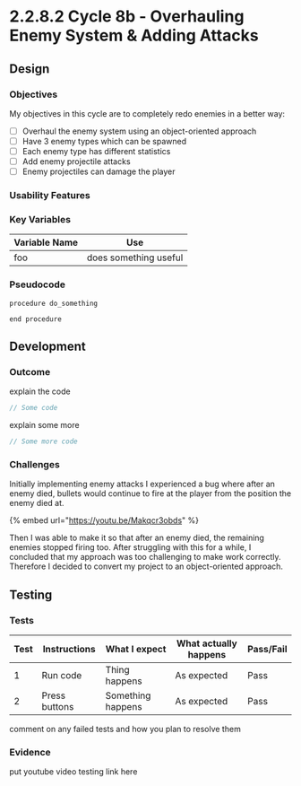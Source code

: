# 2.2.8.2 Cycle 8b - Overhauling Enemy System & Adding Attacks

## Design

### Objectives

My objectives in this cycle are to completely redo enemies in a better way:

* [ ] Overhaul the enemy system using an object-oriented approach
* [ ] Have 3 enemy types which can be spawned
* [ ] Each enemy type has different statistics
* [ ] Add enemy projectile attacks
* [ ] Enemy projectiles can damage the player

### Usability Features

### Key Variables

| Variable Name | Use                   |
| ------------- | --------------------- |
| foo           | does something useful |

### Pseudocode

```
procedure do_something
    
end procedure
```

## Development

### Outcome

explain the code

```javascript
// Some code
```

explain some more

```javascript
// Some more code
```

### Challenges

Initially implementing enemy attacks I experienced a bug where after an enemy died, bullets would continue to fire at the player from the position the enemy died at.

{% embed url="https://youtu.be/Makqcr3obds" %}

Then I was able to make it so that after an enemy died, the remaining enemies stopped firing too. After struggling with this for a while, I concluded that my approach was too challenging to make work correctly. Therefore I decided to convert my project to an object-oriented approach.

## Testing

### Tests

| Test | Instructions  | What I expect     | What actually happens | Pass/Fail |
| ---- | ------------- | ----------------- | --------------------- | --------- |
| 1    | Run code      | Thing happens     | As expected           | Pass      |
| 2    | Press buttons | Something happens | As expected           | Pass      |

comment on any failed tests and how you plan to resolve them

### Evidence

put youtube video testing link here
